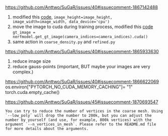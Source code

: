 
https://github.com/Anttwo/SuGaR/issues/40#issuecomment-1867142488

1. modified this [code](https://github.com/Anttwo/SuGaR/blob/72b9baa942593a8d3d7ef205288788821cedb1e8/sugar_scene/cameras.py#L100C65-L100C65), `image_height=image_height, image_width=image_width, data_device='cpu')`
2. move the image to cuda during training process, modified this [code](https://github.com/Anttwo/SuGaR/blob/72b9baa942593a8d3d7ef205288788821cedb1e8/sugar_trainers/coarse_sdf.py#L521C81-L521C81) `gt_image = nerfmodel.get_gt_image(camera_indices=camera_indices).cuda()`
3. same action in `coarse_density.py` and `refined.py`



https://github.com/Anttwo/SuGaR/issues/40#issuecomment-1865933630

1. reduce image size
2. reduce gauss-points (important, BUT maybe your images are very complex.)




https://github.com/Anttwo/SuGaR/issues/40#issuecomment-1866622069
	os.environ["PYTORCH_NO_CUDA_MEMORY_CACHING"]= "1"
	torch.cuda.empty_cache()







https://github.com/Anttwo/SuGaR/issues/45#issuecomment-1870693547
	
	You can try to reduce the number of vertices in the coarse mesh. Using `--low_poly` will drop the number to 200k, but you can adjust the number by yourself (and use, for example, 800k vertices) with the argument `--n_vertices_in_mesh`. Please refer to the README.md file for more details about the arguments.



